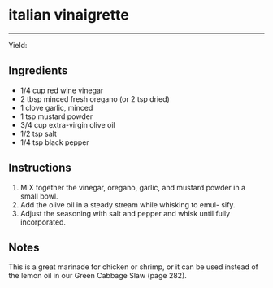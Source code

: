 # italian vinaigrette
---
Yield: 

## Ingredients
- 1/4 cup red wine vinegar
- 2 tbsp minced fresh oregano (or 2 tsp dried)
- 1 clove garlic, minced
- 1 tsp mustard powder
- 3/4 cup extra-virgin olive oil
- 1/2 tsp salt
- 1/4 tsp black pepper


## Instructions
1. MIX together the vinegar, oregano, garlic, and
mustard powder in a small bowl. 
2. Add the olive
oil in a steady stream while whisking to emul-
sify. 
3. Adjust the seasoning with salt and pepper
and whisk until fully incorporated.


## Notes

This is a great marinade for chicken or shrimp,
or it can be used instead of the lemon oil in
our Green Cabbage Slaw (page 282).
